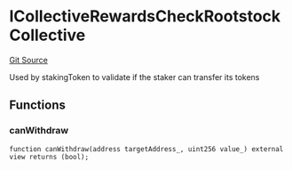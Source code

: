 # ICollectiveRewardsCheckRootstockCollective

[Git Source](https://github.com/RootstockCollective/collective-rewards-sc/blob/6d0eca4e2c61e833bcb70c54d8668e5644ba180e/src/interfaces/ICollectiveRewardsCheckRootstockCollective.sol)

Used by stakingToken to validate if the staker can transfer its tokens

## Functions

### canWithdraw

```solidity
function canWithdraw(address targetAddress_, uint256 value_) external view returns (bool);
```
